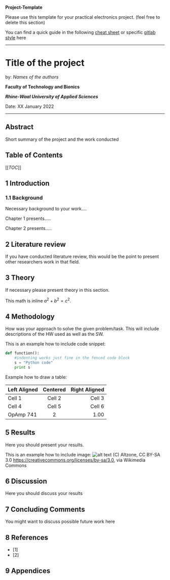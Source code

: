 >>>
**Project-Template**

Please use this template for your practical electronics project. (feel free to delete this section) 

You can find a quick guide in the following [cheat sheet](https://www.markdownguide.org/cheat-sheet/) or specific [gitlab style](https://docs.gitlab.com/ee/user/markdown.html) here

>>>


----

# Title of the project

by: *Names of the authors*


**Faculty of Technology and Bionics**

***Rhine-Waal University of Applied Sciences***

Date: XX January 2022

----

## Abstract

Short summary of the project and the work conducted

## Table of Contents

[[_TOC_]]

## 1 Introduction

### 1.1	Background
Necessary background to your work….

Chapter 1 presents….. 

Chapter 2 presents…..

## 2	Literature review
If you have conducted literature review, this would be the point to present other researchers work in that field.

## 3	Theory
If necessary please present theory in this section.

This math is inline $`a^2+b^2=c^2`$.

## 4	Methodology
How was your approach to solve the given problem/task.
This will include descriptions of the HW used as well as the SW.

This is an example how to include code snippet:
```python
def function():
    #indenting works just fine in the fenced code block
    s = "Python code"
    print s
```

Example how to draw a table:

| Left Aligned | Centered | Right Aligned |
| :---         | :---:    | ---:          |
| Cell 1       | Cell 2   | Cell 3        |
| Cell 4       | Cell 5   | Cell 6        |
| OpAmp 741    | 2        | 1.00          |


## 5	Results
Here you should present your results.

This is an example how to include image:
![alt text](resources/Open_Source_Hardware_(OSHW)_Logo_on_blank_PCB.jpg "Example Image")
(C) Altzone, CC BY-SA 3.0 <https://creativecommons.org/licenses/by-sa/3.0>, via Wikimedia Commons


## 6	Discussion
Here you should discuss your results

## 7	Concluding Comments
You might want to discuss possible future work here

## 8	References

* [1]
* [2] 

## 9	Appendices

